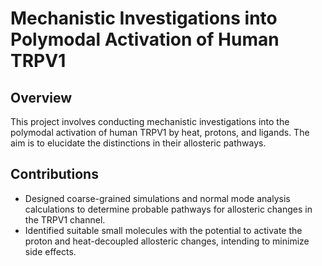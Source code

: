# Mechanistic Investigations into Polymodal Activation of Human TRPV1

## Overview

This project involves conducting mechanistic investigations into the polymodal activation of human TRPV1 by heat, protons, and ligands. The aim is to elucidate the distinctions in their allosteric pathways.

## Contributions

- Designed coarse-grained simulations and normal mode analysis calculations to determine probable pathways for allosteric changes in the TRPV1 channel.
- Identified suitable small molecules with the potential to activate the proton and heat-decoupled allosteric changes, intending to minimize side effects.
